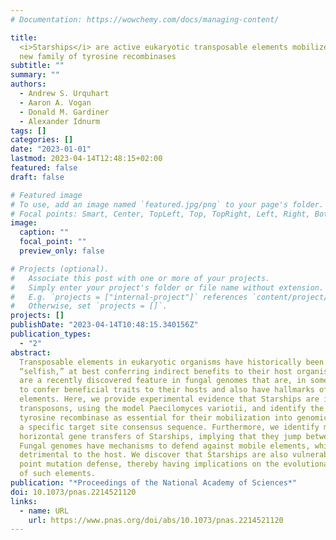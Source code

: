 ```yaml
---
# Documentation: https://wowchemy.com/docs/managing-content/

title:
  <i>Starships</i> are active eukaryotic transposable elements mobilized by a
  new family of tyrosine recombinases
subtitle: ""
summary: ""
authors:
  - Andrew S. Urquhart
  - Aaron A. Vogan
  - Donald M. Gardiner
  - Alexander Idnurm
tags: []
categories: []
date: "2023-01-01"
lastmod: 2023-04-14T12:48:15+02:00
featured: false
draft: false

# Featured image
# To use, add an image named `featured.jpg/png` to your page's folder.
# Focal points: Smart, Center, TopLeft, Top, TopRight, Left, Right, BottomLeft, Bottom, BottomRight.
image:
  caption: ""
  focal_point: ""
  preview_only: false

# Projects (optional).
#   Associate this post with one or more of your projects.
#   Simply enter your project's folder or file name without extension.
#   E.g. `projects = ["internal-project"]` references `content/project/deep-learning/index.md`.
#   Otherwise, set `projects = []`.
projects: []
publishDate: "2023-04-14T10:48:15.340156Z"
publication_types:
  - "2"
abstract:
  Transposable elements in eukaryotic organisms have historically been considered
  “selfish,” at best conferring indirect benefits to their host organisms. The Starships
  are a recently discovered feature in fungal genomes that are, in some cases, predicted
  to confer beneficial traits to their hosts and also have hallmarks of being transposable
  elements. Here, we provide experimental evidence that Starships are indeed autonomous
  transposons, using the model Paecilomyces variotii, and identify the HhpA “Captain”
  tyrosine recombinase as essential for their mobilization into genomic sites with
  a specific target site consensus sequence. Furthermore, we identify multiple recent
  horizontal gene transfers of Starships, implying that they jump between species.
  Fungal genomes have mechanisms to defend against mobile elements, which are frequently
  detrimental to the host. We discover that Starships are also vulnerable to repeat-induced
  point mutation defense, thereby having implications on the evolutionary stability
  of such elements.
publication: "*Proceedings of the National Academy of Sciences*"
doi: 10.1073/pnas.2214521120
links:
  - name: URL
    url: https://www.pnas.org/doi/abs/10.1073/pnas.2214521120
---
```


